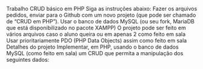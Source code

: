 Trabalho CRUD básico em PHP
Siga as instruções abaixo:
Fazer os arquivos pedidos, enviar para o Github com um novo projeto (que pode
ser chamado de “CRUD em PHP”).
Usar o banco de dados MySQL (ou seu fork, MariaDB que está disponibilizado
no pacote XAMPP)
O projeto pode ser feito em vários arquivos caso o aluno queira ou em apenas 2
como feito em sala
Usar prioritariamente PDO (PHP Data Objects) assim como feito em sala
Detalhes do projeto
Implementar, em PHP, usando o banco de dados MySQL (como feito em sala)
um CRUD que permita a manipulação dos seguintes dados:
